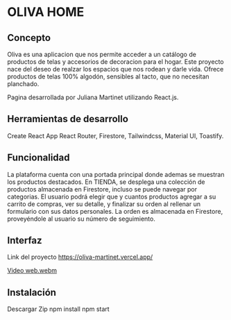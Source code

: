 # OLIVA HOME

## Concepto

Oliva es una aplicacion que nos permite acceder a un catálogo de productos de telas y accesorios de decoracion para el hogar. Este proyecto nace del deseo de realzar los espacios que nos rodean y darle vida. Ofrece productos de telas 100% algodón, sensibles al tacto, que no necesitan planchado.

Pagina desarrollada por Juliana Martinet utilizando React.js. 

## Herramientas de desarrollo

Create React App React Router, Firestore, Tailwindcss, Material UI, Toastify.

## Funcionalidad

La plataforma cuenta con una portada principal donde ademas se muestran los productos destacados. En TIENDA, se desplega una colección de productos almacenada en Firestore, incluso se puede navegar por categorias. El usuario podrá elegir que y cuantos productos agregar a su carrito de compras, ver su detalle, y finalizar su orden al rellenar un formulario con sus datos personales.
La orden es almacenada en Firestore, proveyéndole al usuario su número de seguimiento.

## Interfaz

Link del proyecto https://oliva-martinet.vercel.app/

[Video web.webm](https://user-images.githubusercontent.com/103047921/189556123-162a7c01-5c9e-4027-940e-ec0f759b255a.webm)

## Instalación

Descargar Zip
npm install
npm start